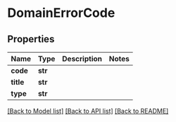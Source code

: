 # DomainErrorCode

## Properties
Name | Type | Description | Notes
------------ | ------------- | ------------- | -------------
**code** | **str** |  | 
**title** | **str** |  | 
**type** | **str** |  | 

[[Back to Model list]](../README.md#documentation-for-models) [[Back to API list]](../README.md#documentation-for-api-endpoints) [[Back to README]](../README.md)


